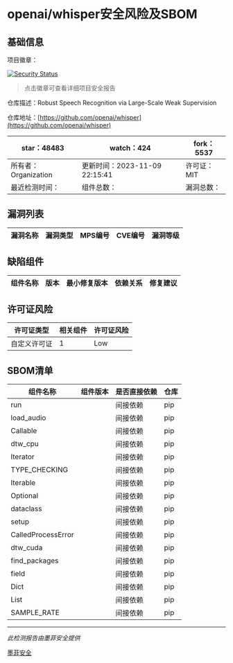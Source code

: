 # openai/whisper安全风险及SBOM

## 基础信息

项目徽章：

[![Security Status](https://www.murphysec.com/platform3/v31/badge/1722683832863531008.svg)](https://www.murphysec.com/console/report/1692603053255712768/1722683832863531008)

> 点击徽章可查看详细项目安全报告

仓库描述：Robust Speech Recognition via Large-Scale Weak Supervision

仓库地址：[https://github.com/openai/whisper](https://github.com/openai/whisper)

| star：48483 | watch：424 | fork：5537 |
| ----------- | -------------- | ------------ |
| 所有者：Organization | 更新时间：2023-11-09 22:15:41 | 许可证：MIT |
| 最近检测时间： | 组件总数： | 漏洞总数： |




## 漏洞列表

| 漏洞名称 | 漏洞类型 | MPS编号 | CVE编号 | 漏洞等级 |
| ------- | ------ | ------- | ------ | ----- |





## 缺陷组件

| 组件名称 | 版本 | 最小修复版本 | 依赖关系 | 修复建议 |
| -------- | ---- | ------------ | -------- | -------- |





## 许可证风险

| 许可证类型 | 相关组件 | 许可证风险 |
| ---------- | -------- | ---------- |
|自定义许可证|1|Low|




## SBOM清单

| 组件名称 | 组件版本 | 是否直接依赖 | 仓库 |
| -------- | -------- | ------------ | ---- |
|run||间接依赖|pip|
|load_audio||间接依赖|pip|
|Callable||间接依赖|pip|
|dtw_cpu||间接依赖|pip|
|Iterator||间接依赖|pip|
|TYPE_CHECKING||间接依赖|pip|
|Iterable||间接依赖|pip|
|Optional||间接依赖|pip|
|dataclass||间接依赖|pip|
|setup||间接依赖|pip|
|CalledProcessError||间接依赖|pip|
|dtw_cuda||间接依赖|pip|
|find_packages||间接依赖|pip|
|field||间接依赖|pip|
|Dict||间接依赖|pip|
|List||间接依赖|pip|
|SAMPLE_RATE||间接依赖|pip|


------

*此检测报告由墨菲安全提供*

[墨菲安全](www.murphysec.com)